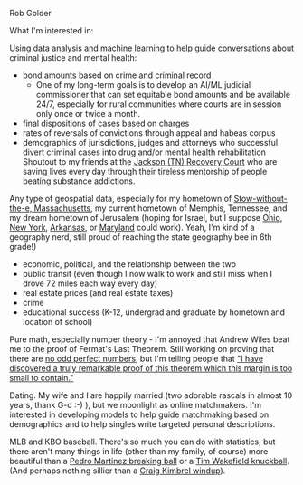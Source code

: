 Rob Golder 

What I'm interested in:

Using data analysis and machine learning to help guide conversations about criminal justice and mental health:
* bond amounts based on crime and criminal record
    * One of my long-term goals is to develop an AI/ML judicial commissioner that can set equitable bond amounts and be available 24/7, especially for rural communities where courts are in session only once or twice a month.
* final dispositions of cases based on charges
* rates of reversals of convictions through appeal and habeas corpus
* demographics of jurisdictions, judges and attorneys who successful divert criminal cases into drug and/or mental health rehabilitation 
Shoutout to my friends at the [Jackson (TN) Recovery Court](https://www.jacksontn.gov/government/departments/city_court/recovery_court) who are saving lives every day through their tireless mentorship of people beating substance addictions. 

Any type of geospatial data, especially for my hometown of [Stow-without-the-e, Massachusetts](https://www.stow-ma.gov/), my current hometown of Memphis, Tennessee, and my dream hometown of Jerusalem (hoping for Israel, but I suppose [Ohio](https://en.wikipedia.org/wiki/Jerusalem,_Ohio), [New York](https://en.wikipedia.org/wiki/Jerusalem,_New_York), [Arkansas](https://en.wikipedia.org/wiki/Jerusalem,_Arkansas), or [Maryland](https://en.wikipedia.org/w/index.php?title=Jerusalem,_Maryland&oldformat=true) could work).  Yeah, I'm kind of a geography nerd, still proud of reaching the state geography bee in 6th grade!)

* economic, political, and the relationship between the two 
* public transit (even though I now walk to work and still miss when I drove 72 miles each way every day)
* real estate prices (and real estate taxes) 
* crime
* educational success (K-12, undergrad and graduate by hometown and location of school)

Pure math, especially number theory - I'm annoyed that Andrew Wiles beat me to the proof of Fermat's Last Theorem.  Still working on proving that there are [no odd perfect numbers](https://en.wikipedia.org/wiki/Perfect_number), but I'm telling people that ["I have discovered a truly remarkable proof of this theorem which this margin is too small to contain."](https://en.wikiquote.org/wiki/Pierre_de_Fermat) 

Dating.  My wife and I are happily married (two adorable rascals in almost 10 years, thank G-d :-) ), but we moonlight as online matchmakers.  I'm interested in developing models to help guide matchmaking based on demographics and to help singles write targeted personal descriptions.

MLB and KBO baseball.  There's so much you can do with statistics, but there aren't many things in life (other than my family, of course) more beautiful than a [Pedro Martinez breaking ball](https://www.youtube.com/watch?v=6hq5jfMuSS8) or a [Tim Wakefield knuckball](https://www.youtube.com/watch?v=_j8Nemg9fAM).  (And perhaps nothing sillier than a [Craig Kimbrel windup](https://www.youtube.com/watch?v=T80GETwzqqM)).

